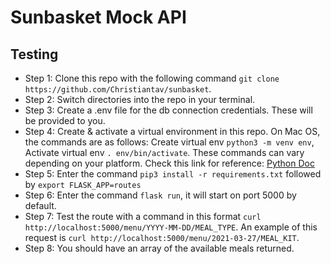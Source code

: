 # Sunbasket Mock API

## Testing
- Step 1: Clone this repo with the following command `git clone https://github.com/Christiantav/sunbasket`.
- Step 2: Switch directories into the repo in your terminal.
- Step 3: Create a .env file for the db connection credentials. These will be provided to you.
- Step 4: Create & activate a virtual environment in this repo. On Mac OS, the commands are as follows: Create virtual env `python3 -m venv env`, Activate virtual env `. env/bin/activate`. These commands can vary depending on your platform. Check this link for reference: [Python Doc](https://docs.python.org/3/library/venv.html)
- Step 5: Enter the command `pip3 install -r requirements.txt` followed by `export FLASK_APP=routes`
- Step 6: Enter the command `flask run`, it will start on port 5000 by default.
- Step 7: Test the route with a command in this format `curl http://localhost:5000/menu/YYYY-MM-DD/MEAL_TYPE`. An example of this request is `curl http://localhost:5000/menu/2021-03-27/MEAL_KIT`.
- Step 8: You should have an array of the available meals returned.
